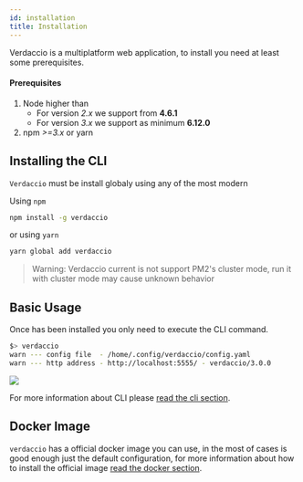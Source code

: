 ```yaml
---
id: installation
title: Installation
---
```

Verdaccio is a multiplatform web application, to install you need at least some prerequisites.

#### Prerequisites

1. Node higher than 
    - For version *2.x* we support from **4.6.1**
    - For version *3.x* we support as minimum **6.12.0**
2. npm *>=3.x* or yarn

## Installing the CLI

`Verdaccio` must be install globaly using any of the most modern

Using `npm`

```bash
npm install -g verdaccio
```

or using `yarn`

```bash
yarn global add verdaccio
```

> Warning: Verdaccio current is not support PM2's cluster mode, run it with cluster mode may cause unknown behavior

## Basic Usage

Once has been installed you only need to execute the CLI command.

```bash
$> verdaccio
warn --- config file  - /home/.config/verdaccio/config.yaml
warn --- http address - http://localhost:5555/ - verdaccio/3.0.0
```

![](https://cdn-images-1.medium.com/max/720/1*jDHnZ7_68u5s1lFK2cygnA.gif)

For more information about CLI please [read the cli section](cli.md).

## Docker Image

`verdaccio` has a official docker image you can use, in the most of cases is good enough just the default configuration, for more information about how to install the official image [read the docker section](docker.md).